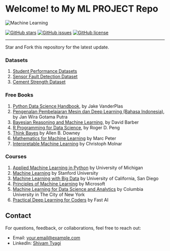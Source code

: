 # Welcome! to My ML PROJECT Repo
![Machine Learning](https://images.unsplash.com/photo-1542831370-8f0e9b7c405e)

[![GitHub stars](https://img.shields.io/github/stars/shivam1612tyagi/MLPROJECT?style=social)](https://github.com/shivam1612tyagi/MLPROJECT/stargazers)
[![GitHub issues](https://img.shields.io/github/issues/shivam1612tyagi/MLPROJECT)](https://github.com/shivam1612tyagi/MLPROJECT/issues)
[![GitHub license](https://img.shields.io/github/license/shivam1612tyagi/MLPROJECT)](https://github.com/shivam1612tyagi/MLPROJECT/blob/main/LICENSE)

---
Star and Fork this repository for the latest update.

### Datasets
1. [Student Performance Datasets](https://www.kaggle.com/datasets/devansodariya/student-performance-data)
2. [Sensor Fault Detection Dataset](https://www.kaggle.com/datasets/arashnic/sensor-fault-detection-data)
3. [Cement Strength Dataset](https://www.kaggle.com/datasets/himalayaashish/cement-strength-dataset)

### Free Books
1. [Python Data Science Handbook](https://jakevdp.github.io/PythonDataScienceHandbook/), by Jake VanderPlas
2. [Pengenalan Pembelajaran Mesin dan Deep Learning (Bahasa Indonesia)](https://wiragotama.github.io/ebook_machine_learning.html), by Jan Wira Gotama Putra
3. [Bayesian Reasoning and Machine Learning](http://web4.cs.ucl.ac.uk/staff/D.Barber/pmwiki/pmwiki.php?n=Brml.Online), by David Barber
4. [R Programming for Data Science](https://leanpub.com/rprogramming), by Roger D. Peng
5. [Think Bayes](http://greenteapress.com/wp/think-bayes/) by Allen B. Downey
6. [Mathematics for Machine Learning](https://mml-book.github.io/) by Marc Peter
7. [Interpretable Machine Learning](https://christophm.github.io/interpretable-ml-book/) by Christoph Molnar

### Courses
1. [Applied Machine Learning in Python](https://www.coursera.org/learn/python-machine-learning) by University of Michigan
2. [Machine Learning](https://www.coursera.org/learn/machine-learning) by Stanford University
3. [Machine Learning with Big Data](https://www.coursera.org/learn/big-data-machine-learning) by University of California, San Diego
4. [Principles of Machine Learning](https://www.edx.org/course/principles-of-machine-learning) by Microsoft
5. [Machine Learning for Data Science and Analytics](https://www.edx.org/course/machine-learning-data-science-analytics-columbiax-ds102x-1) by Columbia University in The City of New York
6. [Practical Deep Learning for Coders](https://course.fast.ai/) by Fast AI

## Contact

For questions, feedback, or collaborations, feel free to reach out:

- Email: your.email@example.com
- LinkedIn: [Shivam Tyagi](https://www.linkedin.com/in/shivam-tyagi-1aa8171a0/)
